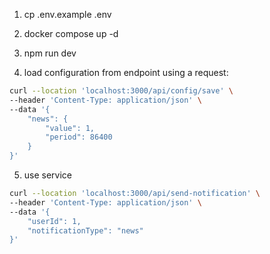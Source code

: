 1. cp .env.example .env
2. docker compose up -d
3. npm run dev

4. load configuration from endpoint using a request:
```bash
curl --location 'localhost:3000/api/config/save' \
--header 'Content-Type: application/json' \
--data '{
    "news": {
        "value": 1,
        "period": 86400
    }
}'
```

5. use service
```bash
curl --location 'localhost:3000/api/send-notification' \
--header 'Content-Type: application/json' \
--data '{
    "userId": 1,
    "notificationType": "news"
}'
```
